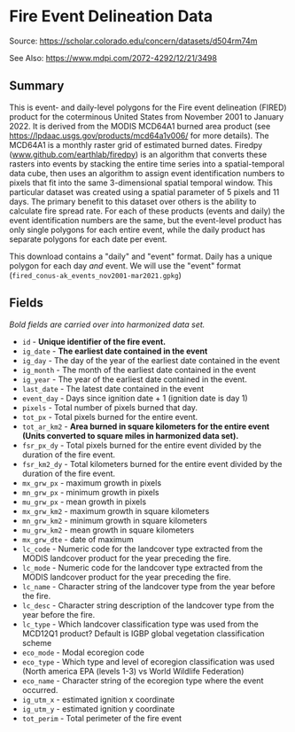 # Fire Event Delineation Data 

Source: https://scholar.colorado.edu/concern/datasets/d504rm74m

See Also: https://www.mdpi.com/2072-4292/12/21/3498

## Summary 

This is event- and daily-level polygons for the Fire event delineation (FIRED) product for the coterminous United States from November 2001 to January 2022. It is derived from the MODIS MCD64A1 burned area product (see https://lpdaac.usgs.gov/products/mcd64a1v006/ for more details). The MCD64A1 is a monthly raster grid of estimated burned dates. Firedpy (www.github.com/earthlab/firedpy) is an algorithm that converts these rasters into events by stacking the entire time series into a spatial-temporal data cube, then uses an algorithm to assign event identification numbers to pixels that fit into the same 3-dimensional spatial temporal window. This particular dataset was created using a spatial parameter of 5 pixels and 11 days. The primary benefit to this dataset over others is the ability to calculate fire spread rate. For each of these products (events and daily) the event identification numbers are the same, but the event-level product has only single polygons for each entire event, while the daily product has separate polygons for each date per event.

This download contains a "daily" and "event" format. Daily has a unique polygon for each day _and_ event. We will use the "event" format (`fired_conus-ak_events_nov2001-mar2021.gpkg`)

## Fields

_Bold fields are carried over into harmonized data set._

* `id` -  **Unique identifier of the fire event.**
* `ig_date` -  **The earliest date contained in the event**
* `ig_day`  -  The day of the year of the earliest date contained in the event
* `ig_month`  -  The month of the earliest date contained in the event
* `ig_year` -  The year of the earliest date contained in the event.
* `last_date` -  The latest date contained in the event
* `event_day`  -  Days since ignition date + 1 (ignition date is day 1)
* `pixels` -  Total number of pixels burned that day. 
* `tot_px`  -   Total pixels burned for the entire event. 
* `tot_ar_km2` -  **Area burned in square kilometers for the entire event (Units converted to square miles in harmonized data set).** 
* `fsr_px_dy` -  Total pixels burned for the entire event divided by the duration of the fire event. 
* `fsr_km2_dy` -  Total kilometers burned for the entire event divided by the duration of the fire event. 
* `mx_grw_px` -  maximum growth in pixels
* `mn_grw_px` -  minimum growth in pixels
* `mu_grw_px` -  mean growth in pixels
* `mx_grw_km2` -  maximum growth in square kilometers
* `mn_grw_km2` -  minimum growth in square kilometers 
* `mu_grw_km2` -  mean growth in square kilometers
* `mx_grw_dte` -  date of maximum
* `lc_code` -  Numeric code for the landcover type extracted from the MODIS landcover product for the year preceding the fire. 
* `lc_mode` -  Numeric code for the landcover type extracted from the MODIS landcover product for the year preceding the fire. 
* `lc_name` -  Character string of the landcover type from the year before the fire. 
* `lc_desc` -  Character string description of the landcover type from the year before the fire. 
* `lc_type` -  Which landcover classification type was used from the MCD12Q1 product? Default is IGBP global vegetation classification scheme
* `eco_mode` -  Modal ecoregion code
* `eco_type` -  Which type and level of ecoregion classification was used (North america EPA (levels 1-3) vs World Wildlife Federation)
* `eco_name` -  Character string of the ecoregion type where the event occurred. 
* `ig_utm_x` -  estimated ignition x coordinate
* `ig_utm_y` -  estimated ignition y coordinate
* `tot_perim` -  Total perimeter of the fire event
